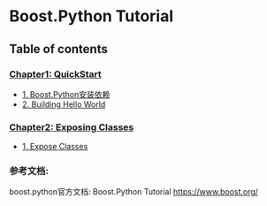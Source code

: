 # Boost.Python Tutorial

## Table of contents

### [Chapter1: QuickStart](chapter-01/README.md)

- [1. Boost.Python安装依赖](chapter-01/recipe-01/README.md)
- [2. Building Hello World](chapter-01/recipe-02/README.md)

### [Chapter2: Exposing Classes](chapter-02/README.md)

- [1. Expose Classes](chapter-02/recipe-01/README.md)

### 参考文档:

boost.python官方文档: Boost.Python Tutorial <https://www.boost.org/>

